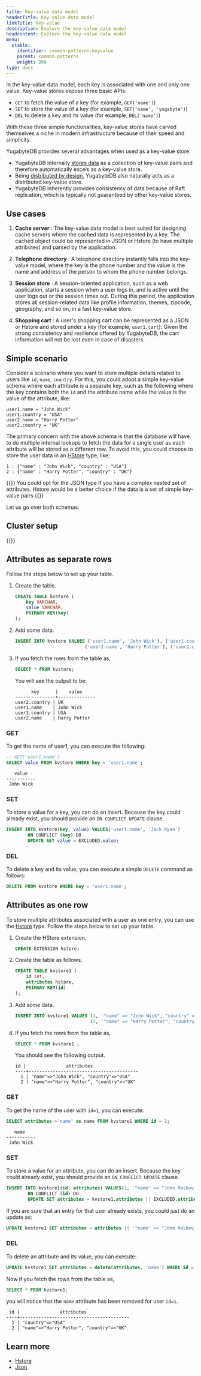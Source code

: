 ```yaml
---
title: Key-value data model
headerTitle: Key-value data model
linkTitle: Key-value
description: Explore the key-value data model
headcontent: Explore the key-value data model
menu:
  stable:
    identifier: common-patterns-keyvalue
    parent: common-patterns
    weight: 200
type: docs
---
```


In the key-value data model, each key is associated with one and only one value. Key-value stores expose three basic APIs:

- `GET` to fetch the value of a key (for example, `GET('name')`)
- `SET` to store the value of a key (for example, `SET('name', 'yugabyte')`)
- `DEL` to delete a key and its value (for example, `DEL('name')`)

With these three simple functionalities, key-value stores have carved themselves a niche in modern infrastructure because of their speed and simplicity.

YugabyteDB provides several advantages when used as a key-value store:

- YugabyteDB internally [stores data](../../../architecture/docdb/) as a collection of key-value pairs and therefore automatically excels as a key-value store.
- Being [distributed by design](../../../architecture/transactions/distributed-txns/), YugabyteDB also naturally acts as a distributed key-value store.
- YugabyteDB inherently provides consistency of data because of Raft replication, which is typically not guaranteed by other key-value stores.

## Use cases

1. **Cache server** : The key-value data model is best suited for designing cache servers where the cached data is represented by a key. The cached object could be represented in JSON or Hstore (to have multiple attributes) and parsed by the application.

1. **Telephone directory** : A telephone directory instantly falls into the key-value model, where the key is the phone number and the value is the name and address of the person to whom the phone number belongs.

1. **Session store** : A session-oriented application, such as a web application, starts a session when a user logs in, and is active until the user logs out or the session times out. During this period, the application stores all session-related data like profile information, themes, zipcode, geography, and so on, in a fast key-value store.

1. **Shopping cart** : A user's shopping cart can be represented as a JSON or Hstore and stored under a key (for example, `user1.cart`). Given the strong consistency and resilience offered by YugabyteDB, the cart information will not be lost even in case of disasters.


## Simple scenario

Consider a scenario where you want to store multiple details related to users like `id`, `name`, `country`. For this, you could adopt a simple key-value schema where each attribute is a separate key, such as the following where the key contains both the `id` and the attribute name while the value is the value of the attribute, like:

```json{.nocopy}
user1.name = "John Wick"
user1.country = "USA"
user2.name = "Harry Potter"
user2.country = "UK"
```

The primary concern with the above schema is that the database will have to do multiple internal lookups to fetch the data for a single user as each attribute will be stored as a different row. To avoid this, you could choose to store the user data in an [HStore](https://www.postgresql.org/docs/11/hstore.html) type, like:

```json{.nocopy}
1 : {"name" : "John Wick", "country" : "USA"}
2 : {"name" : "Harry Potter", "country" : "UK"}
```

{{<note title="Note">}}
You could opt for the JSON type if you have a complex nested set of attributes. Hstore would be a better choice if the data is a set of simple key-value pairs
{{</note>}}

Let us go over both schemas.

## Cluster setup

{{<cluster-setup-tabs>}}

## Attributes as separate rows

Follow the steps below to set up your table.

1. Create the table.

    ```sql
    CREATE TABLE kvstore (
        key VARCHAR,
        value VARCHAR,
        PRIMARY KEY(key)
    );
    ```

1. Add some data.

    ```sql
    INSERT INTO kvstore VALUES ('user1.name', 'John Wick'), ('user1.country', 'USA'),
                              ('user2.name', 'Harry Potter'), ('user2.country', 'UK');
    ```

1. If you fetch the rows from the table as,

    ```sql
    SELECT * FROM kvstore;
    ```

    You will see the output to be:

    ```sql{.nocopy}
          key      |    value
    ---------------+--------------
    user2.country | UK
    user1.name    | John Wick
    user1.country | USA
    user2.name    | Harry Potter
    ```

### GET

To get the name of user1, you can execute the following:

```sql
-- GET('user1.name')
SELECT value FROM kvstore WHERE key = 'user1.name';
```

```output
   value
-----------
 John Wick
```

### SET

To store a value for a key, you can do an insert. Because the key could already exist, you should provide an `ON CONFLICT UPDATE` clause.

```sql
INSERT INTO kvstore(key, value) VALUES('user1.name', 'Jack Ryan')
        ON CONFLICT (key) DO
        UPDATE SET value = EXCLUDED.value;
```

### DEL

To delete a key and its value, you can execute a simple `DELETE` command as follows:

```sql
DELETE FROM kvstore WHERE key = 'user1.name';
```

## Attributes as one row

To store multiple attributes associated with a user as one entry, you can use the [Hstore](https://www.postgresql.org/docs/11/hstore.html) type. Follow the steps below to set up your table.

1. Create the HStore extension.

    ```sql
    CREATE EXTENSION hstore;
    ```

1. Create the table as follows.

    ```sql
    CREATE TABLE kvstore1 (
        id int,
        attributes hstore,
        PRIMARY KEY(id)
    );
    ```

1. Add some data.

    ```sql
    INSERT INTO kvstore1 VALUES (1, '"name" => "John Wick", "country" => "USA"'),
                                (2, '"name" => "Harry Potter", "country" => "UK"');
    ```

1. If you fetch the rows from the table as,

    ```sql
    SELECT * FROM kvstore1 ;
    ```

    You should see the following output.

    ```sql{.nocopy}
    id |               attributes
    ----+-----------------------------------------
      1 | "name"=>"John Wick", "country"=>"USA"
      2 | "name"=>"Harry Potter", "country"=>"UK"
    ```

### GET

To get the name of the user with `id=1`, you can execute:

```sql
SELECT attributes->'name' as name FROM kvstore1 WHERE id = 1;
```

```sql{.nocopy}
   name
-----------
 John Wick
```

### SET

To store a value for an attribute, you can do an insert. Because the key could already exist, you should provide an `ON CONFLICT UPDATE` clause.

```sql
INSERT INTO kvstore1(id, attributes) VALUES(1, '"name" => "John Malkovich"')
        ON CONFLICT (id) DO
        UPDATE SET attributes = kvstore1.attributes || EXCLUDED.attributes;
```

If you are sure that an entry for that user already exists, you could just do an update as:

```sql
UPDATE kvstore1 SET attributes = attributes || '"name" => "John Malkovich"' WHERE id = 1;
```

### DEL

To delete an attribute and its value, you can execute:

```sql
UPDATE kvstore1 SET attributes = delete(attributes, 'name') WHERE id = 1;
```

Now if you fetch the rows from the table as,

```sql
SELECT * FROM kvstore1;
```

you will notice that the `name` attribute has been removed for user `id=1`.

```sql{.nocopy}
 id |               attributes
----+-----------------------------------------
  1 | "country"=>"USA"
  2 | "name"=>"Harry Potter", "country"=>"UK"
```

## Learn more

- [Hstore](https://www.postgresql.org/docs/11/hstore.html)
- [Json](../../../explore/ysql-language-features/jsonb-ysql/)